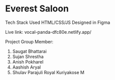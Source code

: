 # Everest Saloon
Tech Stack Used HTML/CSS/JS
Designed in Figma

Live link: vocal-panda-dfc80e.netlify.app/

Project Group Member:
1. Saugat Bhattarai
2. Sujan Shrestha
3. Anish Pokharel
4. Aashish Aryal
5. Shulav Parajuli
   Royal Kuriyakose M
